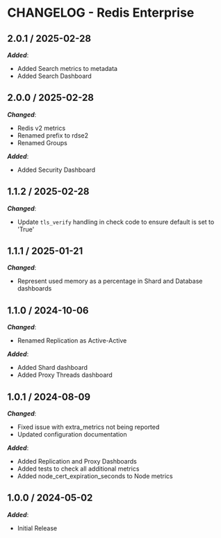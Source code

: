 # CHANGELOG - Redis Enterprise

## 2.0.1 / 2025-02-28

***Added***:

* Added Search metrics to metadata
* Added Search Dashboard

## 2.0.0 / 2025-02-28

***Changed***:

* Redis v2 metrics
* Renamed prefix to rdse2
* Renamed Groups

***Added***:

* Added Security Dashboard

## 1.1.2 / 2025-02-28

***Changed***:

* Update `tls_verify` handling in check code to ensure default is set to 'True'

## 1.1.1 / 2025-01-21

***Changed***:

* Represent used memory as a percentage in Shard and Database dashboards

## 1.1.0 / 2024-10-06

***Changed***:

* Renamed Replication as Active-Active

***Added***:

* Added Shard dashboard
* Added Proxy Threads dashboard

## 1.0.1 / 2024-08-09

***Changed***:

* Fixed issue with extra_metrics not being reported
* Updated configuration documentation

***Added***:

* Added Replication and Proxy Dashboards
* Added tests to check all additional metrics
* Added node_cert_expiration_seconds to Node metrics

## 1.0.0 / 2024-05-02

***Added***:

* Initial Release

